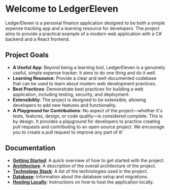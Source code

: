 # Welcome to LedgerEleven

LedgerEleven is a personal finance application designed to be both a simple expense tracking app and a learning resource for developers. The project aims to provide a practical example of a modern web application with a C# backend and a React frontend.

## Project Goals

*   **A Useful App**: Beyond being a learning tool, LedgerEleven is a genuinely useful, simple expense tracker. It aims to do one thing and do it well.
*   **Learning Resource**: Provide a clear and well-documented codebase that can be used to learn about modern web development practices.
*   **Best Practices**: Demonstrate best practices for building a web application, including testing, security, and deployment.
*   **Extensibility**: The project is designed to be extensible, allowing developers to add new features and functionality.
*   **A Playground for Contributions**: No aspect of the project—whether it's tests, features, design, or code quality—is considered complete. This is by design. It provides a playground for developers to practice creating pull requests and contributing to an open-source project. We encourage you to create a pull request to improve any part of it!

## Documentation

*   **[Getting Started](./getting-started/index.md)**: A quick overview of how to get started with the project.
*   **[Architecture](./architecture/index.md)**: A description of the overall architecture of the project.
*   **[Technology Stack](./technology/index.md)**: A list of the technologies used in the project.
*   **[Database](./database/index.md)**: Information about the database setup and migrations.
*   **[Hosting Locally](./hosting/index.md)**: Instructions on how to host the application locally.
